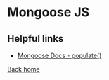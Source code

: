 # Mongoose JS

## Helpful links

- [Mongoose Docs - populate()](https://mongoosejs.com/docs/populate.html)

[Back home](../README.md)
